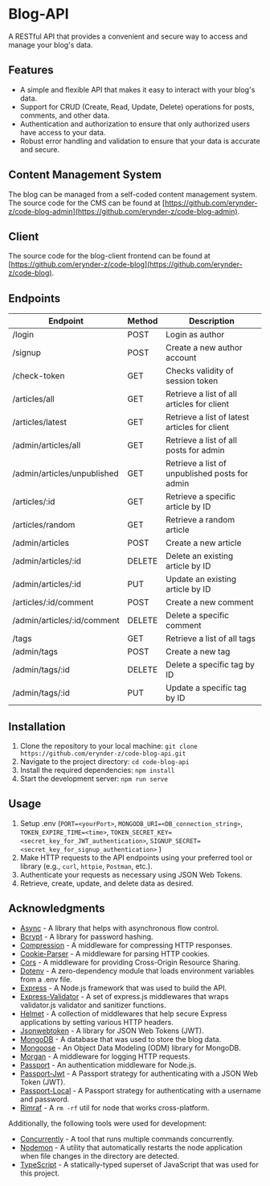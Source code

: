 # Blog-API

A RESTful API that provides a convenient and secure way to access and manage your blog's data.

## Features

- A simple and flexible API that makes it easy to interact with your blog's data.
- Support for CRUD (Create, Read, Update, Delete) operations for posts, comments, and other data.
- Authentication and authorization to ensure that only authorized users have access to your data.
- Robust error handling and validation to ensure that your data is accurate and secure.

## Content Management System

The blog can be managed from a self-coded content management system. The source code for the CMS can be found at [https://github.com/erynder-z/code-blog-admin](https://github.com/erynder-z/code-blog-admin).

## Client

The source code for the blog-client frontend can be found at [https://github.com/erynder-z/code-blog](https://github.com/erynder-z/code-blog).

## Endpoints

| Endpoint                    | Method | Description                                    |
| --------------------------- | ------ | ---------------------------------------------- |
| /login                      | POST   | Login as author                                |
| /signup                     | POST   | Create a new author account                    |
| /check-token                | GET    | Checks validity of session token               |
| /articles/all               | GET    | Retrieve a list of all articles for client     |
| /articles/latest            | GET    | Retrieve a list of latest articles for client  |
| /admin/articles/all         | GET    | Retrieve a list of all posts for admin         |
| /admin/articles/unpublished | GET    | Retrieve a list of unpublished posts for admin |
| /articles/:id               | GET    | Retrieve a specific article by ID              |
| /articles/random            | GET    | Retrieve a random article                      |
| /admin/articles             | POST   | Create a new article                           |
| /admin/articles/:id         | DELETE | Delete an existing article by ID               |
| /admin/articles/:id         | PUT    | Update an existing article by ID               |
| /articles/:id/comment       | POST   | Create a new comment                           |
| /admin/articles/:id/comment | DELETE | Delete a specific comment                      |
| /tags                       | GET    | Retrieve a list of all tags                    |
| /admin/tags                 | POST   | Create a new tag                               |
| /admin/tags/:id             | DELETE | Delete a specific tag by ID                    |
| /admin/tags/:id             | PUT    | Update a specific tag by ID                    |

## Installation

1.  Clone the repository to your local machine: `git clone https://github.com/erynder-z/code-blog-api.git`
2.  Navigate to the project directory: `cd code-blog-api`
3.  Install the required dependencies: `npm install`
4.  Start the development server: `npm run serve`

## Usage

1.  Setup .env (`PORT=<yourPort>`, `MONGODB_URI=<DB_connection_string>`, `TOKEN_EXPIRE_TIME=<time>`, `TOKEN_SECRET_KEY=<secret_key_for_JWT_authentication>`, `SIGNUP_SECRET=<secret_key_for_signup_authentication>` )
2.  Make HTTP requests to the API endpoints using your preferred tool or library (e.g., `curl`, `httpie`, `Postman`, etc.).
3.  Authenticate your requests as necessary using JSON Web Tokens.
4.  Retrieve, create, update, and delete data as desired.

## Acknowledgments

- [Async](https://caolan.github.io/async/) - A library that helps with asynchronous flow control.
- [Bcrypt](https://www.npmjs.com/package/bcrypt) - A library for password hashing.
- [Compression](https://github.com/expressjs/compression) - A middleware for compressing HTTP responses.
- [Cookie-Parser](https://github.com/expressjs/cookie-parser) - A middleware for parsing HTTP cookies.
- [Cors](https://github.com/expressjs/cors) - A middleware for providing Cross-Origin Resource Sharing.
- [Dotenv](https://github.com/motdotla/dotenv) - A zero-dependency module that loads environment variables from a .env file.
- [Express](https://expressjs.com/) - A Node.js framework that was used to build the API.
- [Express-Validator](https://github.com/express-validator/express-validator) - A set of express.js middlewares that wraps validator.js validator and sanitizer functions.
- [Helmet](https://helmetjs.github.io/) - A collection of middlewares that help secure Express applications by setting various HTTP headers.
- [Jsonwebtoken](https://github.com/auth0/node-jsonwebtoken) - A library for JSON Web Tokens (JWT).
- [MongoDB](https://www.mongodb.com/) - A database that was used to store the blog data.
- [Mongoose](https://mongoosejs.com/) - An Object Data Modeling (ODM) library for MongoDB.
- [Morgan](https://github.com/expressjs/morgan) - A middleware for logging HTTP requests.
- [Passport](http://www.passportjs.org/) - An authentication middleware for Node.js.
- [Passport-Jwt](https://github.com/mikenicholson/passport-jwt) - A Passport strategy for authenticating with a JSON Web Token (JWT).
- [Passport-Local](https://github.com/jaredhanson/passport-local) - A Passport strategy for authenticating with a username and password.
- [Rimraf](https://github.com/isaacs/rimraf) - A `rm -rf` util for node that works cross-platform.

Additionally, the following tools were used for development:

- [Concurrently](https://github.com/kimmobrunfeldt/concurrently) - A tool that runs multiple commands concurrently.
- [Nodemon](https://nodemon.io/) - A utility that automatically restarts the node application when file changes in the directory are detected.
- [TypeScript](https://www.typescriptlang.org/) - A statically-typed superset of JavaScript that was used for this project.
